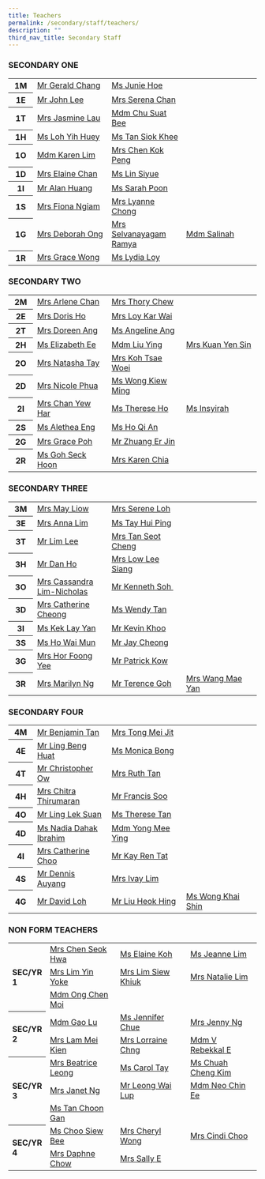 ```yaml
---
title: Teachers
permalink: /secondary/staff/teachers/
description: ""
third_nav_title: Secondary Staff
---
```

<h3 style="text-align: left;">SECONDARY ONE</h3>
<table width="100%" border="0" cellspacing="5" cellpadding="5" class="iveo_table ives_tab_simple">
  <tbody>
    <tr>
      <th width="10%" scope="row"> <b> 1M </b> </th>
      <td width="30%"><a href="mailto:chang_shian_feng_gerald@schools.gov.sg" target="">Mr Gerald Chang </a></td>
      <td width="30%"><a href="mailto:hoe_jun_jin_junie@schools.gov.sg" target="">Ms Junie Hoe </a></td>
      <td width="30%">&nbsp;</td>
    </tr>
    <tr>
      <th width="10%" scope="row"> 1E </th>
      <td width="30%"><a href="mailto:john_lee@mgs.sch.edu.sg">Mr John Lee </a></td>
      <td width="30%"><a href="mailto:serena_chan@schools.gov.sg" target="">Mrs Serena Chan </a></td>
      <td width="30%">&nbsp;</td>
    </tr>
    <tr>
      <th width="10%" scope="row"> <b>1T </b> </th>
      <td width="30%"><a href="mailto:jasmine_goh@schools.gov.sg" target="">Mrs Jasmine Lau </a></td>
      <td width="30%"><a href="mailto:chu_suat_bee@schools.gov.sg" target="">Mdm Chu Suat Bee </a></td>
      <td width="30%">&nbsp;</td>
    </tr>
    <tr>
      <th width="10%" scope="row"> <b>1H </b> </th>
      <td width="30%"><a href="mailto:loh_yih_huey@schools.gov.sg" target="">Ms Loh  Yih Huey </a></td>
      <td width="30%"><a href="mailto:tan_siok_khee@schools.gov.sg" target="">Ms Tan  Siok Khee </a></td>
      <td width="30%">&nbsp;</td>
    </tr>
    <tr>
      <th width="10%" scope="row"> <b>1O </b> </th>
      <td width="30%"><a href="mailto:karen_lim_yen_choon@schools.gov.sg" target="" >Mdm Karen Lim </a> <br></td>
      <td width="30%"><a href="mailto:chen_kok_peng@schools.gov.sg" target="" >Mrs Chen Kok Peng </a> <br></td>
      <td width="30%">&nbsp;</td>
    </tr>
    <tr>
      <th width="10%" scope="row"> <b>1D </b> </th>
      <td width="30%"><a href="mailto:chua_guek_chun_elaine@schools.gov.sg" target="">Mrs Elaine Chan </a></td>
      <td width="30%"><a href="mailto:lin_siyue@schools.gov.sg" target="">Ms Lin Siyue </a></td>
      <td width="30%"><br></td>
    </tr>
    <tr>
      <th width="10%" scope="row"> <b>1I </b> </th>
      <td width="30%"><a href="mailto:alan_huang@schools.gov.sg" target="" >Mr Alan Huang </a> <br></td>
      <td width="30%"><a href="mailto:janine_sarah_poon@schools.gov.sg" >Ms Sarah Poon </a> <br></td>
      <td width="30%">&nbsp;</td>
    </tr>
    <tr>
      <th width="10%" scope="row"> <b>1S </b> </th>
      <td width="30%"><a href="mailto:fiona_ngiam@schools.gov.sg" target="">Mrs Fiona  Ngiam </a></td>
      <td width="30%"><a href="mailto:lyanne_yang@schools.gov.sg" target="">Mrs Lyanne Chong </a></td>
      <td width="30%">&nbsp;</td>
    </tr>
    <tr>
      <th width="10%" scope="row"> <b>1G </b> </th>
      <td width="30%"><a href="mailto:deborah_ong@schools.gov.sg" target="">Mrs Deborah Ong </a></td>
      <td width="30%"><a href="mailto:selvanayagam_ramya@schools.gov.sg" target="">Mrs Selvanayagam Ramya </a></td>
      <td width="30%"><a href="mailto:salinah_sawipi@schools.gov.sg">Mdm Salinah </a></td>
    </tr>
    <tr>
      <th scope="row"> <b>1R </b> </th>
      <td><a href="mailto:grace_yeo_hui_ling@schools.gov.sg" target="">Mrs Grace  Wong </a></td>
      <td><a href="lydia_loy@schools.gov.sg" target="">Ms Lydia Loy </a></td>
      <td width="30%">&nbsp;</td>
    </tr>
  </tbody>
</table>
<p> </p>
<h3 style="text-align: left;">SECONDARY TWO&nbsp; </h3>
<table width="100%" border="0" cellspacing="5" cellpadding="5" class="iveo_table ives_tab_simple">
  <tbody>
    <tr>
      <th width="10%" scope="row"> <b> 2M </b> </th>
      <td width="30%"><a href="mailto:low_siew_kheng_arlene@schools.gov.sg">Mrs Arlene  Chan </a></td>
      <td width="30%"><a href="mailto:thory_chew@schools.gov.sg" target="">Mrs Thory Chew </a></td>
      <td width="30%">&nbsp;</td>
    </tr>
    <tr>
      <th width="10%" scope="row"> 2E </th>
      <td><a href="mailto:doris_lim@schools.gov.sg" target="">Mrs Doris Ho </a></td>
      <td><a href="mailto:loy_kar_wai@schools.gov.sg" target="">Mrs Loy Kar Wai </a></td>
      <td width="30%">&nbsp;</td>
    </tr>
    <tr>
      <th width="10%" scope="row"> <b>2T </b> </th>
      <td width="30%"><a href="mailto:lim_li_huang_doreen@schools.gov.sg" target="">Mrs Doreen  Ang </a></td>
      <td width="30%"><a href="mailto:ang_tsui_ping_angeline@schools.gov.sg" target="">Ms Angeline Ang </a></td>
      <td width="30%">&nbsp;</td>
    </tr>
    <tr>
      <th width="10%" scope="row"> <b>2H </b> </th>
      <td width="30%"><a href="mailto:ee_li_hua_elizabeth@schools.gov.sg" target="">Ms Elizabeth  Ee </a></td>
      <td width="30%"><a href="mailto:liu_ying_a@schools.gov.sg" target="">Mdm Liu Ying </a></td>
      <td width="30%"><a href="mailto:kuan_yen_sin@schools.gov.sg" target="">Mrs Kuan Yen Sin </a></td>
    </tr>
    <tr>
      <th width="10%" scope="row"> <b>2O </b> </th>
      <td width="30%"><a href="mailto:sophia_natasha_wei_junhao@schools.gov.sg" target="">Mrs Natasha Tay </a></td>
      <td width="30%"><a href="mailto:liew_tsae_woei@schools.gov.sg" target="">Mrs Koh Tsae Woei </a></td>
      <td width="30%">&nbsp;</td>
    </tr>
    <tr>
      <th width="10%" scope="row"> <b>2D </b> </th>
      <td width="30%"><a href="mailto:nicole_phua@schools.gov.sg">Mrs Nicole Phua </a></td>
      <td width="30%"><a href="mailto:wong_kiew_ming@schools.gov.sg" target="">Ms Wong Kiew Ming </a></td>
      <td width="30%">&nbsp;</td>
    </tr>
    <tr>
      <th width="10%" scope="row"> <b>2I </b> </th>
      <td width="30%"><a href="mailto:chan_yew_har@schools.gov.sg" target="">Mrs Chan Yew Har </a></td>
      <td width="30%"><a href="mailto:ho_wen_si_therese@schools.gov.sg" target="">Ms Therese Ho </a></td>
      <td width="30%"><a href="mailto:Insyirah_jumat@schools.gov.sg" target="">Ms Insyirah </a></td>
    </tr>
    <tr>
      <th width="10%" scope="row"> <b>2S </b> </th>
      <td width="30%"><a href="mailto:xiu_ying_alethea_eng@schools.gov.sg" target="">Ms Alethea Eng </a></td>
      <td width="30%"><a href="mailto:ho_qi_an@schools.gov.sg" target="">Ms Ho Qi An </a></td>
      <td width="30%">&nbsp;</td>
    </tr>
    <tr>
      <th width="10%" scope="row"> <b>2G </b> </th>
      <td width="30%"><a href="mailto:grace_poh@schools.gov.sg" target="">Mrs Grace  Poh </a></td>
      <td width="30%"><a href="mailto:zhuang_erjin@schools.gov.sg" target="">Mr Zhuang  Er Jin </a></td>
      <td width="30%">&nbsp;</td>
    </tr>
    <tr>
      <th width="10%" scope="row"> <b>2R </b> </th>
      <td width="30%"><a href="mailto:goh_seck_hoon@schools.gov.sg" target="">Ms Goh Seck Hoon </a></td>
      <td width="30%"><a href="mailto:low_geok_lin_karen@schools.gov.sg" target="">Mrs Karen Chia </a></td>
      <td width="30%"></td>
    </tr>
  </tbody>
</table>
<p> </p>
<h3 style="text-align: left;">SECONDARY THREE </h3>
<table width="100%" border="0" cellspacing="5" cellpadding="5" class="iveo_table ives_tab_simple">
  <tbody>
    <tr>
      <th width="10%" scope="row"> <b> 3M </b> </th>
      <td width="30%"><a href="mailto:phua_poh_eng@schools.gov.sg" target="">Mrs May Liow </a></td>
      <td width="30%"><a href="mailto:boo_serene@schools.gov.sg" target="">Mrs Serene Loh </a></td>
      <td width="30%">&nbsp;</td>
    </tr>
    <tr>
      <th width="10%" scope="row"> 3E </th>
      <td><a href="mailto:anna_lim@schools.gov.sg" target="">Mrs Anna Lim </a></td>
      <td><a href="mailto:tay_hui_ping@schools.gov.sg" target="">Ms Tay Hui Ping </a></td>
      <td width="30%">&nbsp;</td>
    </tr>
    <tr>
      <th width="10%" scope="row"> <b>3T </b> </th>
      <td width="30%"><a href="mailto:lim_lee@schools.gov.sg" target="">Mr Lim Lee </a></td>
      <td width="30%"><a href="mailto:loh_jee_yong_david@schools.gov.sg" target="">Mrs Tan Seot Cheng </a></td>
      <td width="30%">&nbsp;</td>
    </tr>
    <tr>
      <th width="10%" scope="row"> <b>3H </b> </th>
      <td width="30%"><a href="mailto:dan_ho@schools.gov.sg" target="">Mr Dan Ho </a></td>
      <td width="30%"><a href="mailto:cheng_lee_siang@schools.gov.sg" target="">Mrs Low Lee Siang </a></td>
      <td width="30%">&nbsp;</td>
    </tr>
    <tr>
      <th width="10%" scope="row"> <b>3O </b> </th>
      <td width="30%"><a href="mailto:lim_chin_suan_cassandra@schools.gov.sg" target="">Mrs Cassandra  Lim-Nicholas </a></td>
      <td width="30%"><a href="mailto:soh_chen_wai_kenneth@schools.gov.sg" target="">Mr Kenneth Soh </a> &nbsp; </td>
      <td width="30%">&nbsp;</td>
    </tr>
    <tr>
      <th width="10%" scope="row"> <b>3D </b> </th>
      <td width="30%"><a href="mailto:catherine_cheong@schools.gov.sg" target="">Mrs Catherine  Cheong </a></td>
      <td width="30%"><a href="mailto:wendy_li-_jin_tan@schools.gov.sg">Ms Wendy Tan </a></td>
      <td width="30%">&nbsp;</td>
    </tr>
    <tr>
      <th width="10%" scope="row"> <b>3I </b> </th>
      <td width="30%"><a href="mailto:kek_lay_yan@schools.gov.sg" target="">Ms Kek  Lay Yan </a></td>
      <td width="30%"><a href="mailto:kevin_khoo@schools.gov.sg" target="">Mr Kevin  Khoo </a></td>
      <td width="30%">&nbsp;</td>
    </tr>
    <tr>
      <th width="10%" scope="row"> <b>3S </b> </th>
      <td width="30%"><a href="mailto:ho_wai_mun@schools.gov.sg" target="">Ms Ho  Wai Mun </a></td>
      <td width="30%"><a href="mailto:jay_cheong_han_wen@schools.gov.sg" target="">Mr Jay Cheong </a></td>
      <td width="30%">&nbsp;</td>
    </tr>
    <tr>
      <th scope="row"> <b>3G </b> </th>
      <td><a href="mailto:chan_foong_yee@schools.gov.sg" target="">Mrs Hor  Foong Yee </a></td>
      <td><a href="mailto:kow_eng_swee_patrick@schools.gov.sg" target="">Mr Patrick  Kow </a></td>
      <td>&nbsp;</td>
    </tr>
    <tr>
      <th width="10%" scope="row"> <b>3R </b> </th>
      <td width="30%"><a href="mailto:lau_li-lin_marilyn@schools.gov.sg" target="">Mrs Marilyn Ng </a></td>
      <td width="30%"><a href="mailto:goh_keng_lee_terence@schools.gov.sg" target="">Mr Terence  Goh </a></td>
      <td width="30%"><a href="mailto:Teo_Mae_Yan@schools.gov.sg" target="">Mrs Wang Mae Yan</a></td>
    </tr>
  </tbody>
</table>
<p> </p>
<h3 style="text-align: left;">SECONDARY FOUR </h3>
<table width="100%" border="0" cellspacing="5" cellpadding="5" class="iveo_table ives_tab_simple">
  <tbody>
    <tr>
      <th width="10%" scope="row"> <b> 4M </b> </th>
      <td width="30%"><a href="mailto:benjamin_tan_wei-yang@schools.gov.sg" target="">Mr Benjamin  Tan </a></td>
      <td width="30%"><a href="mailto:ong_mei_jit@schools.gov.sg" target="">Mrs Tong  Mei Jit </a></td>
      <td width="30%">&nbsp;</td>
    </tr>
    <tr>
      <th width="10%" scope="row"> 4E </th>
      <td><a href="mailto:ling_beng_huat@schools.gov.sg" target="">Mr Ling  Beng Huat </a></td>
      <td><a href="mailto:monica_bong@schools.gov.sg" target="">Ms Monica  Bong </a></td>
      <td width="30%">&nbsp;</td>
    </tr>
    <tr>
      <th width="10%" scope="row"> <b>4T </b> </th>
      <td width="30%"><a href="mailto:ow_chee_keong_christopher@schools.gov.sg" target="">Mr Christopher Ow </a></td>
      <td width="30%"><a href="mailto:ruth_tan@schools.gov.sg" target="">Mrs Ruth  Tan </a></td>
      <td width="30%">&nbsp;</td>
    </tr>
    <tr>
      <th width="10%" scope="row"> <b>4H </b> </th>
      <td width="30%"><a href="mailto:chitra_thirumaran@schools.gov.sg" target="">Mrs Chitra  Thirumaran </a></td>
      <td width="30%"><a href="mailto:francis_soo@schools.gov.sg" target="">Mr Francis Soo </a></td>
      <td width="30%">&nbsp;</td>
    </tr>
    <tr>
      <th width="10%" scope="row"> <b>4O </b> </th>
      <td width="30%"><a href="mailto:ling_lek_suan@schools.gov.sg" target="">Mr Ling  Lek Suan </a></td>
      <td width="30%"><a href="mailto:therese_vinnie_tan@schools.gov.sg" target="">Ms Therese Tan </a></td>
      <td width="30%"><br></td>
    </tr>
    <tr>
      <th width="10%" scope="row"> <b>4D </b> </th>
      <td width="30%"><a href="mailto:nadia_dahak_ibrahim@schools.gov.sg">Ms Nadia Dahak Ibrahim </a></td>
      <td width="30%"><a href="mailto:yong_mee_ying@schools.gov.sg" target="">Mdm Yong  Mee Ying </a></td>
      <td width="30%">&nbsp;</td>
    </tr>
    <tr>
      <th width="10%" scope="row"> <b>4I </b> </th>
      <td width="30%"><a href="mailto:catherine_choo@schools.gov.sg" target="">Mrs Catherine Choo </a></td>
      <td width="30%"><a href="mailto:kay_ren_tat@schools.gov.sg" target="">Mr Kay  Ren Tat </a></td>
      <td width="30%">&nbsp;</td>
    </tr>
    <tr>
      <th width="10%" scope="row"> <b>4S </b> </th>
      <td width="30%"><a href="mailto:auyang_seh_hon_dennis@schools.gov.sg" target="">Mr Dennis Auyang </a></td>
      <td width="30%"><a href="mailto:tan_sin_yee_ivay@schools.gov.sg" target="">Mrs Ivay Lim </a></td>
      <td width="30%">&nbsp;</td>
    </tr>
    <tr>
      <th width="10%" scope="row"> <b>4G </b> </th>
      <td width="30%"><a href="mailto:loh_jee_yong_david@schools.gov.sg" target="">Mr David  Loh </a></td>
      <td width="30%"><a href="mailto:liu_heok_hing@schools.gov.sg" target="">Mr Liu Heok Hing </a></td>
      <td width="30%"><a href="mailto:wong_khai_shin@schools.gov.sg" target="">Ms Wong  Khai Shin </a></td>
    </tr>
  </tbody>
</table>
<p> </p>
<h3>NON FORM TEACHERS </h3>
<table width="100%" border="0" cellspacing="5" cellpadding="5" class="iveo_table ives_tab_simple">
  <tbody>
    <tr>
      <th width="13%" rowspan="3" scope="row" style="text-align: left;"> SEC/YR 1 </th>
      <td width="29%"><a href="mailto:siew_seok_hwa@schools.gov.sg" target="">Mrs Chen Seok Hwa </a></td>
      <td width="29%"><a href="mailto:elaine_koh_sok_hoong@schools.gov.sg" target="">Ms Elaine Koh </a></td>
      <td width="29%"><a href="mailto:lim_hui_hsin_jeanne@schools.gov.sg" target="">Ms Jeanne Lim </a></td>
    </tr>
    <tr>
      <td><a href="mailto:leong_yin_yoke@schools.gov.sg" target="">Mrs Lim Yin Yoke </a></td>
      <td><a href="mailto:chong_siew_khiuk@schools.gov.sg" target="">Mrs Lim Siew Khiuk </a></td>
      <td><a href="mailto:natalie_chew@schools.gov.sg" target="">Mrs Natalie Lim </a></td>
    </tr>
    <tr>
      <td><a href="mailto:ong_chen_moi@schools.gov.sg" target="">Mdm Ong Chen Moi </a> <a href="mailto:natalie_chew@schools.gov.sg" target=""> </a></td>
      <td><a href="mailto:ong_chen_moi@schools.gov.sg" target=""> </a></td>
      <td width="29%">&nbsp;</td>
    </tr>
    <tr>
      <th width="13%" rowspan="2" scope="row" style="text-align: left;"> SEC/YR 2 </th>
      <td width="29%"><a href="mailto:gao_lu@schools.gov.sg" target="">Mdm Gao Lu </a></td>
      <td width="29%"><a href="mailto:chue_kwai_fong@schools.gov.sg" target="">Ms Jennifer  Chue </a></td>
      <td width="29%"><a href="mailto:chng_sze_kuen@schools.gov.sg" target="">Mrs Jenny Ng </a></td>
    </tr>
    <tr>
      <td width="29%"><a href="mailto:lai_mei_kien@schools.gov.sg" target="">Mrs Lam Mei Kien </a></td>
      <td width="29%"><a href="mailto:lee_sze_hwee_lorraine@schools.gov.sg">Mrs Lorraine Chng </a></td>
      <td width="29%"><a href="mailto:visweswaran_rebekkal_ezhilarasi@schools.gov.sg" target="">Mdm  V Rebekkal E </a></td>
    </tr>
    <tr>
      <th width="13%" rowspan="3" style="text-align: left;" scope="row"> SEC/YR 3 </th>
      <td><a href="mailto:beatrice_leong@schools.gov.sg" target="">Mrs Beatrice Leong </a></td>
      <td><a href="mailto:carol_tay_dan_guey@schools.gov.sg">Ms Carol Tay </a></td>
      <td><a href="mailto:chuah_cheng_kim@schools.gov.sg" target="">Ms Chuah Cheng Kim </a></td>
    </tr>
    <tr>
      <td><a href="mailto:janet_ng@schools.gov.sg" target="">Mrs Janet Ng </a></td>
      <td><a href="mailto:leong_wai_lup@schools.gov.sg" target="">Mr Leong  Wai Lup </a></td>
      <td><a href="mailto:neo_chin_ee@schools.gov.sg" target="">Mdm Neo Chin Ee </a></td>
    </tr>
    <tr>
      <td><a href="mailto:tan_choon_gan@schools.gov.sg" target="">Ms Tan Choon Gan </a></td>
      <td>&nbsp;</td>
      <td>&nbsp;</td>
    </tr>
    <tr>
      <th width="13%" rowspan="2" scope="row" style="text-align: left;"> <b> SEC/YR 4 </b> </th>
      <td width="29%"><a href="mailto:choo_siew_bee@schools.gov.sg">Ms Choo Siew Bee </a></td>
      <td width="29%"><a href="mailto:cheryl_wong@schools.gov.sg" target="">Mrs Cheryl Wong </a></td>
      <td width="29%"><a href="mailto:tan_chong_cheng@schools.gov.sg" target="">Mrs Cindi Choo </a></td>
    </tr>
    <tr>
      <td width="29%"><a href="mailto:daphne_chow@schools.gov.sg" target="">Mrs Daphne Chow </a></td>
      <td width="29%"><a href="mailto:pang_sally@schools.gov.sg">Mrs Sally E </a></td>
      <td width="29%">&nbsp;</td>
    </tr>
  </tbody>
</table>
